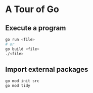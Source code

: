 # A Tour of Go

## Execute a program

```sh
go run <file>
# or
go build <file>
./<file>
```

## Import external packages

```sh
go mod init src
go mod tidy
```